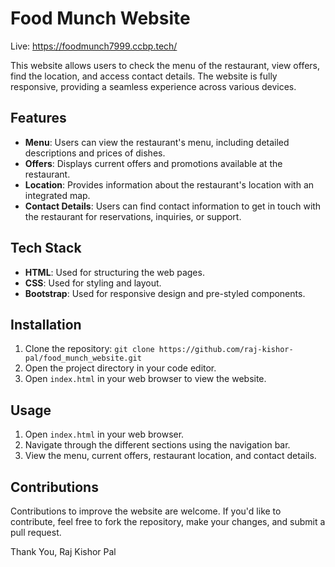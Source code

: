 # Food Munch Website
Live: https://foodmunch7999.ccbp.tech/

This website allows users to check the menu of the restaurant, view offers, find the location, and access contact details. The website is fully responsive, providing a seamless experience across various devices.

## Features
- **Menu**: Users can view the restaurant's menu, including detailed descriptions and prices of dishes.
- **Offers**: Displays current offers and promotions available at the restaurant.
- **Location**: Provides information about the restaurant's location with an integrated map.
- **Contact Details**: Users can find contact information to get in touch with the restaurant for reservations, inquiries, or support.

## Tech Stack
- **HTML**: Used for structuring the web pages.
- **CSS**: Used for styling and layout.
- **Bootstrap**: Used for responsive design and pre-styled components.

## Installation
1. Clone the repository: `git clone https://github.com/raj-kishor-pal/food_munch_website.git`
2. Open the project directory in your code editor.
3. Open `index.html` in your web browser to view the website.

## Usage
1. Open `index.html` in your web browser.
2. Navigate through the different sections using the navigation bar.
3. View the menu, current offers, restaurant location, and contact details.

## Contributions
Contributions to improve the website are welcome. If you'd like to contribute, feel free to fork the repository, make your changes, and submit a pull request.

Thank You,
Raj Kishor Pal
